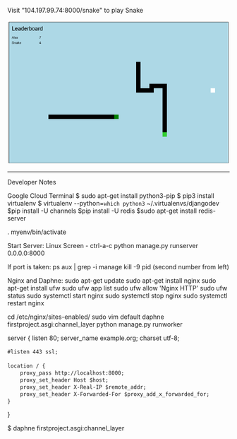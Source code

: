 Visit “104.197.99.74:8000/snake" to play Snake

![Alt text](/snake.png?raw=true "Cover")

----------------------------------------------

Developer Notes

Google Cloud Terminal
$ sudo apt-get install python3-pip
$ pip3 install virtualenv
$ virtualenv --python=`which python3` ~/.virtualenvs/djangodev
$pip install -U channels
$pip install -U redis
$sudo apt-get install redis-server

. myenv/bin/activate


Start Server: 
Linux Screen - ctrl-a-c
python manage.py runserver 0.0.0.0:8000

If port is taken:
ps aux | grep -i manage
kill -9 pid (second number from left)

Nginx and Daphne:
sudo apt-get update
sudo apt-get install nginx
sudo apt-get install ufw
sudo ufw app list
sudo ufw allow 'Nginx HTTP'
sudo ufw status
sudo systemctl start nginx
sudo systemctl stop nginx
sudo systemctl restart nginx

cd /etc/nginx/sites-enabled/
sudo vim default
daphne firstproject.asgi:channel_layer
python manage.py runworker

server {
    listen 80;
    server_name example.org;
    charset utf-8;
    
    #listen 443 ssl;

    location / {
        proxy_pass http://localhost:8000;
        proxy_set_header Host $host;
        proxy_set_header X-Real-IP $remote_addr;
        proxy_set_header X-Forwarded-For $proxy_add_x_forwarded_for;
    }
}

$ daphne firstproject.asgi:channel_layer
